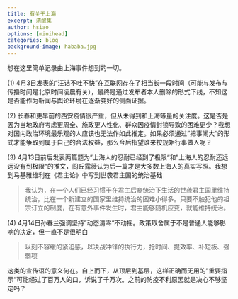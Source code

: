 ```yaml
---
title: 有关于上海
excerpt: 清醒集
author: hsiao
options: [minihead]
categories: blog
background-image: hababa.jpg
---
```


想在这里简单记录由上海事件想到的一切。

(1) 4月3日发表的“汪诘不吐不快”在互联网存在了相当长一段时间（可能与发布与传播时间是北京时间凌晨有关），最终是通过发布者本人删除的形式下线，不知这是否能作为新闻与舆论环境在逐渐变好的侧面证据。

(2) 长春和更早前的西安疫情很严重，但从未得到和上海等量的关注度。这是否是因为当地政府考虑更周全、施政更人性化、群众因疫情封锁导致的困难更少？我想对国内政治环境最乐观的人应该也无法作如此推定。如果必须通过”把事闹大“的形式才能争取到属于自己的合法权益，那么今后指望谁来按规矩行事做人呢？

(3) 4月13日前后发表两篇题为”上海人的忍耐已经到了极限“和”上海人的忍耐还远远没有到极限“的推文，闾丘露薇认为后一篇才是大多数上海人的真实写照。我想到马基雅维利在《君主论》中写到世袭君主国的统治基础
> 我认为，在一个人们已经习惯于在君主后裔统治下生活的世袭君主国里维持统治，比在一个新建立的国家里维持统治的困难小得多。只要不触犯他的祖宗订立的制度，在有意外事件发生时，君主能够随机应变，就能维持统治。

(4) 4月14日孙春兰强调坚持”动态清零“不动摇。政策取舍属于不是普通人能够影响的决定，但一直不是很明白
> 以刻不容缓的紧迫感，以决战冲锋的执行力，抢时间、提效率、补短板、强弱项

这类的宣传语的意义何在。自上而下，从顶层到基层，这样正确而无用的”重要指示“可能经过了百万人的口，诉说了千万次。之前的防疫不利原因就是决心不够坚定吗？

